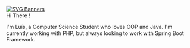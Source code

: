 [![SVG Banners](https://svg-banners.vercel.app/api?type=typeWriter&text1=Luís%20Felipe%20Rocha%20Martins%20👨‍💻&width=800&height=400)](https://github.com/Akshay090/svg-banners) 
<br>Hi There !

I'm Luís, a Computer Science Student who loves OOP and Java. I'm currently working with PHP, but always looking to work with Spring Boot Framework.
